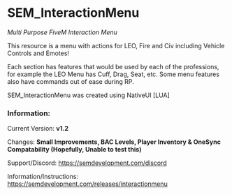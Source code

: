 # SEM_InteractionMenu
*Multi Purpose FiveM Interaction Menu*

This resource is a menu with actions for LEO, Fire and Civ including Vehicle Controls and Emotes!

Each section has features that would be used by each of the professions, for example the LEO Menu has Cuff, Drag, Seat, etc.
Some menu features also have commands out of ease during RP.

SEM_InteractionMenu was created using NativeUI [LUA]


### Information:
Current Version: **v1.2**

Changes: **Small Improvements, BAC Levels, Player Inventory & OneSync Compatability (Hopefully, Unable to test this)**


Support/Discord: https://semdevelopment.com/discord

Information/Instructions: https://semdevelopment.com/releases/interactionmenu
